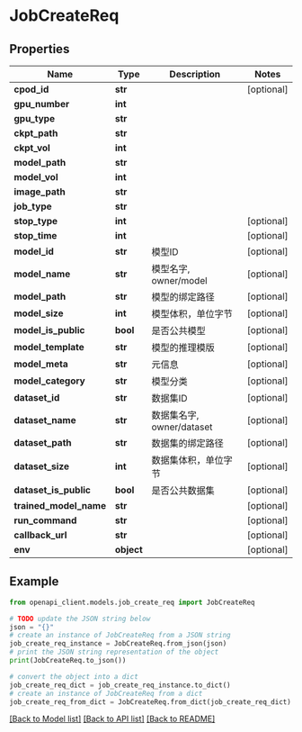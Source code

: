 # JobCreateReq


## Properties

Name | Type | Description | Notes
------------ | ------------- | ------------- | -------------
**cpod_id** | **str** |  | [optional] 
**gpu_number** | **int** |  | 
**gpu_type** | **str** |  | 
**ckpt_path** | **str** |  | 
**ckpt_vol** | **int** |  | 
**model_path** | **str** |  | 
**model_vol** | **int** |  | 
**image_path** | **str** |  | 
**job_type** | **str** |  | 
**stop_type** | **int** |  | [optional] 
**stop_time** | **int** |  | [optional] 
**model_id** | **str** |  模型ID | [optional] 
**model_name** | **str** |  模型名字, owner/model | [optional] 
**model_path** | **str** |  模型的绑定路径 | [optional] 
**model_size** | **int** |  模型体积，单位字节 | [optional] 
**model_is_public** | **bool** |  是否公共模型 | [optional] 
**model_template** | **str** |  模型的推理模版 | [optional] 
**model_meta** | **str** |  元信息 | [optional] 
**model_category** | **str** |  模型分类 | [optional] 
**dataset_id** | **str** |  数据集ID | [optional] 
**dataset_name** | **str** |  数据集名字, owner/dataset | [optional] 
**dataset_path** | **str** |  数据集的绑定路径 | [optional] 
**dataset_size** | **int** |  数据集体积，单位字节 | [optional] 
**dataset_is_public** | **bool** |  是否公共数据集 | [optional] 
**trained_model_name** | **str** |  | [optional] 
**run_command** | **str** |  | [optional] 
**callback_url** | **str** |  | [optional] 
**env** | **object** |  | [optional] 

## Example

```python
from openapi_client.models.job_create_req import JobCreateReq

# TODO update the JSON string below
json = "{}"
# create an instance of JobCreateReq from a JSON string
job_create_req_instance = JobCreateReq.from_json(json)
# print the JSON string representation of the object
print(JobCreateReq.to_json())

# convert the object into a dict
job_create_req_dict = job_create_req_instance.to_dict()
# create an instance of JobCreateReq from a dict
job_create_req_from_dict = JobCreateReq.from_dict(job_create_req_dict)
```
[[Back to Model list]](../README.md#documentation-for-models) [[Back to API list]](../README.md#documentation-for-api-endpoints) [[Back to README]](../README.md)


